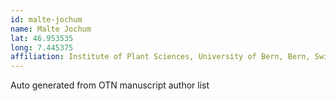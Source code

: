```yaml
---
id: malte-jochum
name: Malte Jochum
lat: 46.953535
long: 7.445375
affiliation: Institute of Plant Sciences, University of Bern, Bern, Switzerland
---
```


Auto generated from OTN manuscript author list
